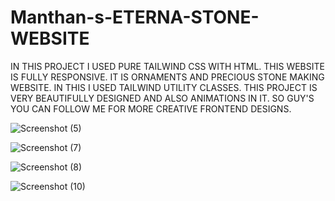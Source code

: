 # Manthan-s-ETERNA-STONE-WEBSITE
IN THIS PROJECT I USED PURE TAILWIND CSS WITH HTML. THIS WEBSITE IS FULLY RESPONSIVE. IT IS ORNAMENTS AND PRECIOUS STONE MAKING WEBSITE. IN THIS I USED TAILWIND UTILITY CLASSES. THIS PROJECT IS VERY BEAUTIFULLY DESIGNED AND ALSO ANIMATIONS IN IT.  SO GUY'S YOU CAN FOLLOW ME FOR MORE CREATIVE FRONTEND DESIGNS. 



![Screenshot (5)](https://github.com/Manthangarg100/Manthan-s-ETERNA-STONE-WEBSITE/assets/171335390/e92c87c0-e23c-4328-b496-687d800e1fa5)  




![Screenshot (7)](https://github.com/Manthangarg100/Manthan-s-ETERNA-STONE-WEBSITE/assets/171335390/d25ea5a3-de3d-4d18-b039-f99d985adf38)   




![Screenshot (8)](https://github.com/Manthangarg100/Manthan-s-ETERNA-STONE-WEBSITE/assets/171335390/2fabacf3-c2f3-450f-96d2-5f1ed5ba3423)  





![Screenshot (10)](https://github.com/Manthangarg100/Manthan-s-ETERNA-STONE-WEBSITE/assets/171335390/27e22783-4fe8-4dbb-aba4-d473db50b88c)
